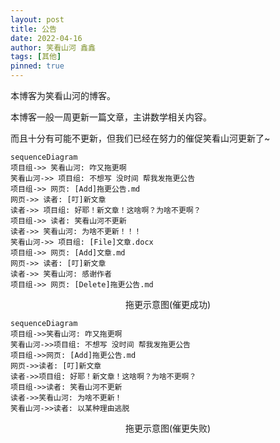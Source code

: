 ```yaml
---
layout: post
title: 公告
date: 2022-04-16
author: 笑看山河 鑫鑫
tags: [其他]
pinned: true
---
```


本博客为笑看山河的博客。

本博客一般一周更新一篇文章，主讲数学相关内容。

而且十分有可能不更新，但我们已经在努力的催促笑看山河更新了~

```mermaid
sequenceDiagram
项目组->> 笑看山河: 咋又拖更啊
笑看山河->> 项目组: 不想写 没时间 帮我发拖更公告
项目组->> 网页: [Add]拖更公告.md
网页->> 读者: [叮]新文章
读者->> 项目组: 好耶！新文章！这啥啊？为啥不更啊？
项目组->> 读者: 笑看山河不更新
读者->> 笑看山河: 为啥不更新！！！
笑看山河->> 项目组: [File]文章.docx
项目组->> 网页: [Add]文章.md
网页->> 读者: [叮]新文章
读者->> 笑看山河: 感谢作者
项目组->> 网页: [Delete]拖更公告.md
```

<div align="center">
     拖更示意图(催更成功)
</div>

```mermaid
sequenceDiagram
项目组->>笑看山河: 咋又拖更啊
笑看山河->>项目组: 不想写 没时间 帮我发拖更公告
项目组->>网页: [Add]拖更公告.md
网页->>读者: [叮]新文章
读者->>项目组: 好耶！新文章！这啥啊？为啥不更啊？
项目组->>读者: 笑看山河不更新
读者->>笑看山河: 为啥不更新！
笑看山河->>读者: 以某种理由逃脱
```

<div align="center">
     拖更示意图(催更失败)
</div>